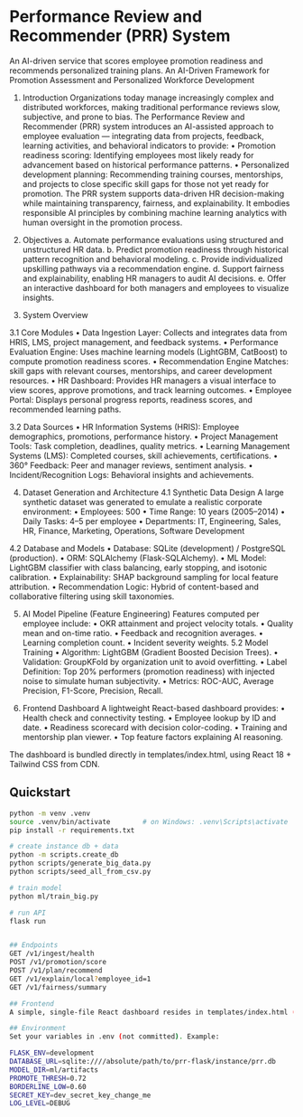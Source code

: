 # Performance Review and Recommender (PRR) System

An AI-driven service that scores employee promotion readiness and recommends personalized training plans.
An AI-Driven Framework for Promotion Assessment and Personalized Workforce Development

1. Introduction
Organizations today manage increasingly complex and distributed workforces, making traditional performance reviews slow, subjective, and prone to bias. The Performance Review and Recommender (PRR) system introduces an AI-assisted approach to employee evaluation — integrating data from projects, feedback, learning activities, and behavioral indicators to provide:
  •	Promotion readiness scoring: Identifying employees most likely ready for advancement based on historical performance patterns.
  •	Personalized development planning: Recommending training courses, mentorships, and projects to close specific skill gaps for those not yet ready for promotion.
The PRR system supports data-driven HR decision-making while maintaining transparency, fairness, and explainability. It embodies responsible AI principles by combining machine learning analytics with human oversight in the promotion process.


2. Objectives
  a.	Automate performance evaluations using structured and unstructured HR data.
  b.	Predict promotion readiness through historical pattern recognition and behavioral modeling.
  c.	Provide individualized upskilling pathways via a recommendation engine.
  d.	Support fairness and explainability, enabling HR managers to audit AI decisions.
  e.	Offer an interactive dashboard for both managers and employees to visualize insights.

3. System Overview

3.1 Core Modules
  •	Data Ingestion Layer:	Collects and integrates data from HRIS, LMS, project management, and feedback systems.
  •	Performance Evaluation Engine:	Uses machine learning models (LightGBM, CatBoost) to compute promotion readiness scores.
  •	Recommendation Engine	Matches: skill gaps with relevant courses, mentorships, and career development resources.
  •	HR Dashboard:	Provides HR managers a visual interface to view scores, approve promotions, and track learning outcomes.
  •	Employee Portal:	Displays personal progress reports, readiness scores, and recommended learning paths.

3.2 Data Sources
  •	HR Information Systems (HRIS): Employee demographics, promotions, performance history.
  •	Project Management Tools: Task completion, deadlines, quality metrics.
  •	Learning Management Systems (LMS): Completed courses, skill achievements, certifications.
  •	360° Feedback: Peer and manager reviews, sentiment analysis.
  •	Incident/Recognition Logs: Behavioral insights and achievements.

4. Dataset Generation and Architecture
4.1 Synthetic Data Design
A large synthetic dataset was generated to emulate a realistic corporate environment:
  •	Employees: 500
  •	Time Range: 10 years (2005–2014)
  •	Daily Tasks: 4–5 per employee
  •	Departments: IT, Engineering, Sales, HR, Finance, Marketing, Operations, Software Development

4.2 Database and Models
  •	Database: SQLite (development) / PostgreSQL (production).
  •	ORM: SQLAlchemy (Flask-SQLAlchemy).
  •	ML Model: LightGBM classifier with class balancing, early stopping, and isotonic calibration.
  •	Explainability: SHAP background sampling for local feature attribution.
  •	Recommendation Logic: Hybrid of content-based and collaborative filtering using skill taxonomies.

5. AI Model Pipeline (Feature Engineering)
Features computed per employee include:
  •	OKR attainment and project velocity totals.
  •	Quality mean and on-time ratio.
  •	Feedback and recognition averages.
  •	Learning completion count.
  •	Incident severity weights.
  5.2 Model Training
  •	Algorithm: LightGBM (Gradient Boosted Decision Trees).
  •	Validation: GroupKFold by organization unit to avoid overfitting.
  •	Label Definition: Top 20% performers (promotion readiness) with injected noise to simulate human subjectivity.
  •	Metrics: ROC-AUC, Average Precision, F1-Score, Precision, Recall.

6. Frontend Dashboard
A lightweight React-based dashboard provides:
  •	Health check and connectivity testing.
  •	Employee lookup by ID and date.
  •	Readiness scorecard with decision color-coding.
  •	Training and mentorship plan viewer.
  •	Top feature factors explaining AI reasoning.

The dashboard is bundled directly in templates/index.html, using React 18 + Tailwind CSS from CDN.


## Quickstart
```bash
python -m venv .venv
source .venv/bin/activate        # on Windows: .venv\Scripts\activate
pip install -r requirements.txt

# create instance db + data
python -m scripts.create_db
python scripts/generate_big_data.py
python scripts/seed_all_from_csv.py

# train model
python ml/train_big.py

# run API
flask run


## Endpoints
GET /v1/ingest/health
POST /v1/promotion/score
POST /v1/plan/recommend
GET /v1/explain/local?employee_id=1
GET /v1/fairness/summary

## Frontend
A simple, single-file React dashboard resides in templates/index.html (open /dashboard once the API is running).

## Environment
Set your variables in .env (not committed). Example:

FLASK_ENV=development
DATABASE_URL=sqlite:////absolute/path/to/prr-flask/instance/prr.db
MODEL_DIR=ml/artifacts
PROMOTE_THRESH=0.72
BORDERLINE_LOW=0.60
SECRET_KEY=dev_secret_key_change_me
LOG_LEVEL=DEBUG
